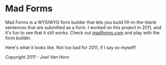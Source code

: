 # Mad Forms

Mad Forms is a WYSIWYG form builder that lets you build fill-in-the-blank sentences that are submitted as a form.
I worked on this project in 2011, and it's fun to see that it still works.
Check out [madforms.com](https://madforms.com) and play with the form builder.

Here's what it looks like. Not too bad for 2011, if I say so myself!

_Copyright 2011 - Joel Van Horn_
